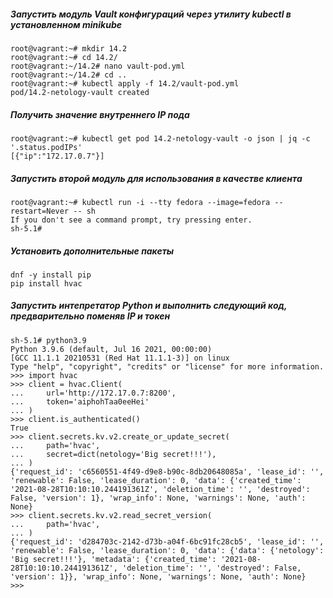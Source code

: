 ##### Запустить модуль Vault конфигураций через утилиту kubectl в установленном minikube
```
root@vagrant:~# mkdir 14.2
root@vagrant:~# cd 14.2/
root@vagrant:~/14.2# nano vault-pod.yml
root@vagrant:~/14.2# cd ..
root@vagrant:~# kubectl apply -f 14.2/vault-pod.yml
pod/14.2-netology-vault created
```
##### Получить значение внутреннего IP пода
```
root@vagrant:~# kubectl get pod 14.2-netology-vault -o json | jq -c '.status.podIPs'
[{"ip":"172.17.0.7"}]
```
##### Запустить второй модуль для использования в качестве клиента
```
root@vagrant:~# kubectl run -i --tty fedora --image=fedora --restart=Never -- sh
If you don't see a command prompt, try pressing enter.
sh-5.1#
```
##### Установить дополнительные пакеты
```
dnf -y install pip
pip install hvac
```
##### Запустить интепретатор Python и выполнить следующий код, предварительно поменяв IP и токен
```
sh-5.1# python3.9
Python 3.9.6 (default, Jul 16 2021, 00:00:00)
[GCC 11.1.1 20210531 (Red Hat 11.1.1-3)] on linux
Type "help", "copyright", "credits" or "license" for more information.
>>> import hvac
>>> client = hvac.Client(
...     url='http://172.17.0.7:8200',
...     token='aiphohTaa0eeHei'
... )
>>> client.is_authenticated()
True
>>> client.secrets.kv.v2.create_or_update_secret(
...     path='hvac',
...     secret=dict(netology='Big secret!!!'),
... )
{'request_id': 'c6560551-4f49-d9e8-b90c-8db20648085a', 'lease_id': '', 'renewable': False, 'lease_duration': 0, 'data': {'created_time': '2021-08-28T10:10:10.244191361Z', 'deletion_time': '', 'destroyed': False, 'version': 1}, 'wrap_info': None, 'warnings': None, 'auth': None}
>>> client.secrets.kv.v2.read_secret_version(
...     path='hvac',
... )
{'request_id': 'd284703c-2142-d73b-a04f-6bc91fc28cb5', 'lease_id': '', 'renewable': False, 'lease_duration': 0, 'data': {'data': {'netology': 'Big secret!!!'}, 'metadata': {'created_time': '2021-08-28T10:10:10.244191361Z', 'deletion_time': '', 'destroyed': False, 'version': 1}}, 'wrap_info': None, 'warnings': None, 'auth': None}
>>>
```
